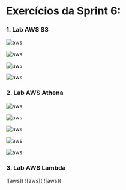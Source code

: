 # Exercícios da Sprint 6:

### 1. Lab AWS S3

![aws](https://github.com/analuizafreitasbs/Sprints/blob/main/Sprint6/Exerc%C3%ADcios/prints/Captura%20de%20tela%202024-07-07%20193400.png)

![aws](https://github.com/analuizafreitasbs/Sprints/blob/main/Sprint6/Exerc%C3%ADcios/prints/Captura%20de%20tela%202024-07-08%20144603.png)

![aws](https://github.com/analuizafreitasbs/Sprints/blob/main/Sprint6/Exerc%C3%ADcios/prints/Captura%20de%20tela%202024-07-08%20145345.png)

![aws](https://github.com/analuizafreitasbs/Sprints/blob/main/Sprint6/Exerc%C3%ADcios/prints/Captura%20de%20tela%202024-07-08%20145901.png)

### 2. Lab AWS Athena


![aws](https://github.com/analuizafreitasbs/Sprints/blob/main/Sprint6/Exerc%C3%ADcios/prints/Captura%20de%20tela%202024-07-09%20001728.png)

    
![aws](https://github.com/analuizafreitasbs/Sprints/blob/main/Sprint6/Exerc%C3%ADcios/prints/Captura%20de%20tela%202024-07-09%20001740.png)

    
![aws](https://github.com/analuizafreitasbs/Sprints/blob/main/Sprint6/Exerc%C3%ADcios/prints/Captura%20de%20tela%202024-07-09%20002015.png)

    
![aws](https://github.com/analuizafreitasbs/Sprints/blob/main/Sprint6/Exerc%C3%ADcios/prints/Captura%20de%20tela%202024-07-09%20002729.png)

    
![aws](https://github.com/analuizafreitasbs/Sprints/blob/main/Sprint6/Exerc%C3%ADcios/prints/Captura%20de%20tela%202024-07-09%20002749.png)

### 3. Lab AWS Lambda

![aws](
![aws](
![aws](
